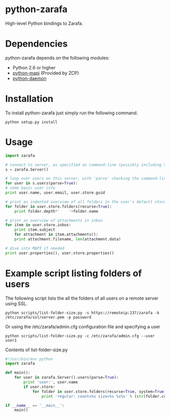 # python-zarafa
High-level Python bindings to Zarafa.

# Dependencies
python-zarafa depends on the following modules:

* Python 2.6 or higher
* [python-mapi](http://download.zarafa.com/community/final/7.1/7.1.9-44333/) (Provided by ZCP)
* [python-daemon](https://pypi.python.org/pypi/python-daemon/)

# Installation
To install python-zarafa just simply run the following command.

    python setup.py install

# Usage

```python
import zarafa

# connect to server, as specified on command-line (possibly including SSL info) or via defaults
s = zarafa.Server()

# loop over users on this server, with 'parse' checking the command-line for specific user names
for user in s.users(parse=True):
# some basic user info
print user.name, user.email, user.store.guid

# print an indented overview of all folders in the user's default store
for folder in user.store.folders(recurse=True):
    print folder.depth*'    '+folder.name

# print an overview of attachments in inbox
for item in user.store.inbox:
    print item.subject
    for attachment in item.attachments():
	print attachment.filename, len(attachment.data)

# dive into MAPI if needed
print user.properties(), user.store.properties()
```

# Example script listing folders of users
The following script lists the all the folders of all users on a remote server using SSL.

    python scripts/list-folder-size.py -s https://remoteip:237/zarafa -k /etc/zarafa/ssl/server.pem -p password

Or using the /etc/zarafa/admin.cfg configuration file and specifying a user

    python scripts/list-folder-size.py -c /etc/zarafa/admin.cfg --user user1

Contents of list-folder-size.py

```python
#!/usr/bin/env python
import zarafa

def main():
    for user in zarafa.Server().users(parse=True):
        print 'user:', user.name
        if user.store:
            for folder in user.store.folders(recurse=True, system=True):
                print 'regular: count=%s size=%s %s%s' % (str(folder.count).ljust(8), str(folder.size).ljust(10), folder.depth*'    ', folder.name)

if __name__ == '__main__':
    main()
```
